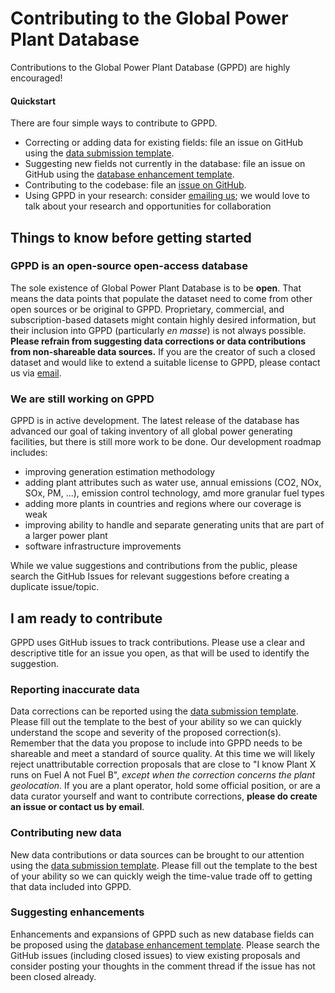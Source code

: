 # Contributing to the Global Power Plant Database

Contributions to the Global Power Plant Database (GPPD) are highly encouraged!


#### Quickstart
There are four simple ways to contribute to GPPD.
  * Correcting or adding data for existing fields: file an issue on GitHub using the [data submission template](https://github.com/WRI/global-power-plant-database/issues/new?template=data_submission_template.md).
  * Suggesting new fields not currently in the database: file an issue on GitHub using the [database enhancement template](https://github.com/WRI/global-power-plant-database/issues/new?template=database_enhancement_template.md).
  * Contributing to the codebase: file an [issue on GitHub](https://github.com/WRI/global-power-plant-database/issues/new).
  * Using GPPD in your research: consider [emailing us](mailto:powerexplorer@wri.org); we would love to talk about your research and opportunities for collaboration


## Things to know before getting started

### GPPD is an open-source open-access database
The sole existence of Global Power Plant Database is to be __open__.
That means the data points that populate the dataset need to come from other open sources or be original to GPPD.
Proprietary, commercial, and subscription-based datasets might contain highly desired information, but their inclusion into GPPD (particularly _en masse_) is not always possible.
__Please refrain from suggesting data corrections or data contributions from non-shareable data sources.__
If you are the creator of such a closed dataset and would like to extend a suitable license to GPPD, please contact us via [email](mailto:powerexplorer@wri.org).

### We are still working on GPPD
GPPD is in active development.
The latest release of the database has advanced our goal of taking inventory of all global power generating facilities, but there is still more work to be done.
Our development roadmap includes:
  * improving generation estimation methodology
  * adding plant attributes such as water use, annual emissions (CO2, NOx, SOx, PM, ...), emission control technology, amd more granular fuel types
  * adding more plants in countries and regions where our coverage is weak
  * improving ability to handle and separate generating units that are part of a larger power plant
  * software infrastructure improvements

While we value suggestions and contributions from the public, please search the GitHub Issues for relevant suggestions before creating a duplicate issue/topic.


## I am ready to contribute

GPPD uses GitHub issues to track contributions.
Please use a clear and descriptive title for an issue you open, as that will be used to identify the suggestion.


### Reporting inaccurate data

Data corrections can be reported using the [data submission template](https://github.com/WRI/global-power-plant-database/issues/new?template=data_submission_template.md).
Please fill out the template to the best of your ability so we can quickly understand the scope and severity of the proposed correction(s).
Remember that the data you propose to include into GPPD needs to be shareable and meet a standard of source quality.
At this time we will likely reject unattributable correction proposals that are close to "I know Plant X runs on Fuel A not Fuel B", _except when the correction concerns the plant geolocation_.
If you are a plant operator, hold some official position, or are a data curator yourself and want to contribute corrections, __please do create an issue or contact us by email__.


### Contributing new data

New data contributions or data sources can be brought to our attention using the [data submission template](https://github.com/WRI/global-power-plant-database/issues/new?template=data_submission_template.md).
Please fill out the template to the best of your ability so we can quickly weigh the time-value trade off to getting that data included into GPPD.


### Suggesting enhancements

Enhancements and expansions of GPPD such as new database fields can be proposed using the [database enhancement template](https://github.com/WRI/global-power-plant-database/issues/new?template=database_enhancement_template.md).
Please search the GitHub issues (including closed issues) to view existing proposals and consider posting your thoughts in the comment thread if the issue has not been closed already.
